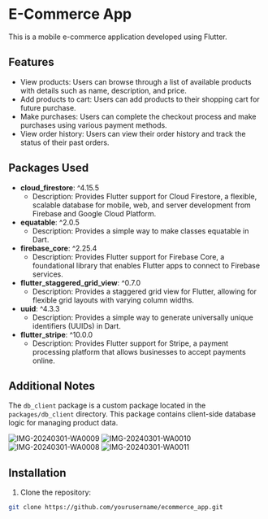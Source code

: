 # E-Commerce App

This is a mobile e-commerce application developed using Flutter.

## Features

- View products: Users can browse through a list of available products with details such as name, description, and price.
- Add products to cart: Users can add products to their shopping cart for future purchase.
- Make purchases: Users can complete the checkout process and make purchases using various payment methods.
- View order history: Users can view their order history and track the status of their past orders.


## Packages Used

- **cloud_firestore**: ^4.15.5
  - Description: Provides Flutter support for Cloud Firestore, a flexible, scalable database for mobile, web, and server development from Firebase and Google Cloud Platform.
- **equatable**: ^2.0.5
  - Description: Provides a simple way to make classes equatable in Dart.
- **firebase_core**: ^2.25.4
  - Description: Provides Flutter support for Firebase Core, a foundational library that enables Flutter apps to connect to Firebase services.
- **flutter_staggered_grid_view**: ^0.7.0
  - Description: Provides a staggered grid view for Flutter, allowing for flexible grid layouts with varying column widths.
- **uuid**: ^4.3.3
  - Description: Provides a simple way to generate universally unique identifiers (UUIDs) in Dart.
- **flutter_stripe**: ^10.0.0
  - Description: Provides Flutter support for Stripe, a payment processing platform that allows businesses to accept payments online.

## Additional Notes

The `db_client` package is a custom package located in the `packages/db_client` directory. This package contains client-side database logic for managing product data.



![IMG-20240301-WA0009](https://github.com/Tonistark92/e_commerce_app/assets/86676102/753f4f03-ac6b-4a3c-a623-6cf6662ab1dd)
![IMG-20240301-WA0010](https://github.com/Tonistark92/e_commerce_app/assets/86676102/db30b550-b524-4f75-9d0c-0024ff78a9eb)
![IMG-20240301-WA0008](https://github.com/Tonistark92/e_commerce_app/assets/86676102/d8fb7ab6-c7e1-4379-a704-02e81fc64077)
![IMG-20240301-WA0011](https://github.com/Tonistark92/e_commerce_app/assets/86676102/5a5962c4-44e0-4d30-a504-52cd995b22e0)


  ## Installation

1. Clone the repository:

```bash
git clone https://github.com/yourusername/ecommerce_app.git




